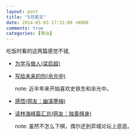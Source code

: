 ```yaml
---
layout: post
title: "5月美文"
date: 2014-05-03 17:31:09 +0800
comments: true
categories: [陶冶]
---
```

吃饭时看的这两篇感觉不错,

- [为学与做人(梁启超)](http://www.douban.com/group/topic/18968475/)
- [写给未来的你(余光中)](http://www.douban.com/group/topic/50477728/)

	note: 近半年来开始喜欢史铁生和余光中。

- [感悟(网友：幽溪寒梅)](http://bbs.eweiqi.com/dispbbs.asp?boardid=2&Id=100255262)
- [读林海峰篇汇总(网友：独善棋身)](http://bbs.eweiqi.com/dispbbs.asp?boardid=2&Id=100254833)

	note: 虽然不怎么下棋，偶尔还到弈城论坛上逛逛。

